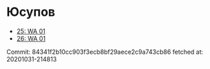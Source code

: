 # Юсупов
- [25: WA 01](25.md)
- [26: WA 01](26.md)

Commit: 84341f2b10cc903f3ecb8bf29aece2c9a743cb86
 fetched at: 20201031-214813
